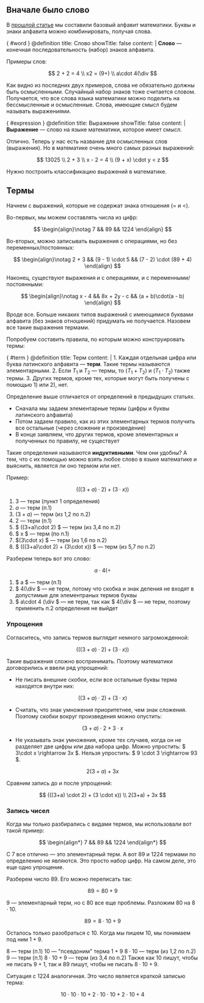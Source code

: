 
## Вначале было слово

В [прошлой статье](@article/lang-of-math/alphabet) мы составили базовый алфавит математики. Буквы и знаки алфавита можно комбинировать, получая слова.

{ #word }
@definition
    title: Слово
    showTitle: false
    content: |
        **Слово** — конечная последовательность (набор) знаков алфавита.

Примеры слов:

$$ 2 + 2 = 4 \\ x2 = (9+) \\ a\cdot 4(\div $$

Как видно из последних двух примеров, слова не обязательно должны быть осмысленными. Случайный набор знаков тоже считается словом. Получается, что все слова языка математики можно поделить на бессмысленные и осмысленные. Слова, имеющие смысл будем называть выражениями.

{ #expression }
@definition
    title: Выражение
    showTitle: false
    content: |
        **Выражение** — слово на языке математики, которое имеет смысл.

Отлично. Теперь у нас есть название для осмысленных слов (выражения). Но в математике очень много самых разных выражений:

$$ 13025 \\ 2 + 3 \\ x - 2 = 4 \\ (9 + x) \cdot y < z $$

Нужно построить классификацию выражений в математике.

## Термы

Начнем с выражений, которые не содержат знака отношения ($=$ и $<$).

Во-первых, мы можем составлять числа из цифр:

$$ \begin{align}\notag 7 && 89 && 1224 \end{align} $$

Во-вторых, можно записывать выражения с операциями, но без переменных/постоянных:

$$ \begin{align}\notag 2 + 3 && (9 - 1) \cdot 5 && (7 - 2) \cdot (89 + 4) \end{align} $$

Наконец, существуют выражения и с операциями, и с переменными/постоянными:

$$ \begin{align}\notag x - 4 && 8x + 2y - c && (a + b)\cdot(a - b) \end{align} $$

Вроде все. Больше никаких типов выражений с имеющимися буквами алфавита (без знаков отношений) придумать не получается. Назовем все такие выражения термами.

Попробуем составить правила, по которым можно конструировать термы:

{ #term }
@definition
    title: Терм
    content: |
        1. Каждая отдельная цифра или буква латинского алфавита — **терм**. Такие термы называются элементарными.
        2. Если $T_1$ и $T_2$ — термы, то $(T_1 + T_2)$ и $(T_1\cdot T_2)$ также термы.
        3. Других термов, кроме тех, которые могут быть получены с помощью 1) или 2), нет.

Определение выше отличается от определений в предыдущих статьях.

* Сначала мы задаем элементарные термы (цифры и буквы латинского алфавита)
* Потом задаем правило, как из этих элементарных термов получить все остальные (через сложение и произведение)
* В конце заявляем, что других термов, кроме элементарных и полученных по правилу, не существует

Такие определения называются **индуктивными**. Чем они удобны? А тем, что с их помощью можно взять любое слово в языке математике и выяснить, является ли оно термом или нет.

Пример:

$$ (((3+a) \cdot 2) + (3 \cdot x)) $$

1. $3$ — терм (пункт 1 определения)
2. $a$ — терм (п.1)
3. $(3+a)$ — терм (из 1,2 по п.2)
4. $2$ — терм (п.1)
5. $ ((3+a)\cdot 2) $ — терм (из 3,4 по п.2)
6. $ x $ — терм (по п.1)
7. $(3\cdot x) $ — терм (из 1,6 по п.2)
8. $ (((3+a)\cdot 2) + (3\cdot x)) $ — терм (из 5,7 по п.2)

Разберем теперь вот это слово:

$$ a\cdot 4 (\div $$

1. $ a $ — терм (п.1)
2. $ 4(\div $ — не терм, потому что скобка и знак деления не входят в допустимые для элементраных термов буквы
3. $ a\cdot 4 (\div $ — не терм, так как $ 4(\div $ — не терм, поэтому применить п.2 определения не выйдет

### Упрощения

Согласитесь, что запись термов выглядит немного загроможденной:

$$ (((3+a) \cdot 2) + (3 \cdot x)) $$

Такие выражения сложно воспринимать. Поэтому математики договорились и ввели ряд упрощений:

* Не писать внешние скобки, если все остальные буквы терма находятся внутри них:

$$ ((3+a) \cdot 2) + (3 \cdot x) $$

* Считать, что знак умножения приоритетнее, чем знак сложения. Поэтому скобки вокруг произведения можно опустить:

$$ (3+a) \cdot 2 + 3\cdot x $$

* Не указывать знак умножения, кроме тех случаев, когда он не разделяет две цифры или два набора цифр. Можно упростить: $ 3\cdot x \rightarrow 3x $. Нельзя упростить: $ 9 \cdot 3 \rightarrow 93 $.

$$ 2(3+a) + 3x $$

Сравним запись до и после упрощений:

$$ (((3+a) \cdot 2) + (3 \cdot x)) \\ 2(3+a) + 3x $$

### Запись чисел

Когда мы только разбирались с видами термов, мы использовали вот такой пример:

$$ \begin{align*} 7 && 89 && 1224 \end{align*} $$

C $7$ все отлично — это элементарный терм. А вот $89$ и $1224$ термами по определению не являются. Это просто набор цифр. На самом деле, это еще одно упрощение.

Разберем число $89$. Его можно переписать так:

$$ 89 = 80 + 9 $$

$9$ — элементарный терм, но с $80$ все еще проблемы. Разложим $80$ на $8\cdot 10$.

$$ 89 = 8 \cdot 10 + 9 $$

Осталось только разобраться с $10$. Когда мы пишем $10$, мы понимаем под ним $1 + 9$.

$8$ — терм (п.1)
$10$ — "псевдоним" терма $1 + 9$
$8\cdot 10$ — терм (из 1,2 по п.2)
$9$ — терм (п.1)
$8\cdot 10 + 9$ — терм (из 3,4 по п.2)
Также как $10$ пишут, чтобы не писать $9 + 1$, так и $89$ пишут, чтобы не писать $8\cdot 10 + 9$.

Ситуация с $1224$ аналогичная. Это число является краткой записью терма:

$$ 10\cdot 10\cdot 10 + 2\cdot 10 \cdot 10 + 2\cdot 10 + 4 $$